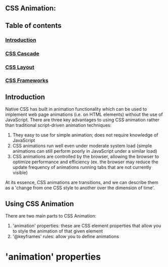 ## CSS Animation: 

## Table of contents
### [Introduction](#introduction-1)
### [CSS Cascade](#css-cascade-1)
### [CSS Layout](#css-layout-1)
### [CSS Frameworks](#css-frameworks-1)

## Introduction

Native CSS has built in animation functionality which can be used to implement web page animations (i.e. on HTML elements) without the use of JavaScript. There are three key advantages to using CSS animation rather than traditional script-driven animation techniques:
1. They easy to use for simple animation; does not require knowledge of JavaScript
2. CSS animations run well even under moderate system load (simple animations can still perform poorly in JavaScript under a similar load)
3. CSS animations are controlled by the browser, allowing the browser to optimize performance and efficiency (ex. the browser may reduce the update frequency of animations running tabs that are not currently visible)

At its essence, CSS animations are transitions, and we can describe them as a 'change from one CSS style to another over the dimension of time'. 

## Using CSS Animation

There are two main parts to CSS Animation:
1. 'animation' properties: these are CSS element properties that allow you to style the animation of that given element
2. '@keyframes' rules: allow you to define animations 

# 'animation' properties

